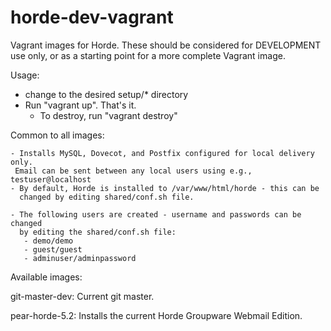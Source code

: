 horde-dev-vagrant
=================

Vagrant images for Horde. These should be considered for
DEVELOPMENT use only, or as a starting point for a more
complete Vagrant image.

Usage:
  - change to the desired setup/* directory
  - Run "vagrant up". That's it.
    - To destroy, run "vagrant destroy"

Common to all images:

    - Installs MySQL, Dovecot, and Postfix configured for local delivery only.
     Email can be sent between any local users using e.g., testuser@localhost
    - By default, Horde is installed to /var/www/html/horde - this can be
      changed by editing shared/conf.sh file.

    - The following users are created - username and passwords can be changed
      by editing the shared/conf.sh file:
       - demo/demo
       - guest/guest
       - adminuser/adminpassword

Available images:

git-master-dev: Current git master.

pear-horde-5.2: Installs the current Horde Groupware Webmail Edition.
